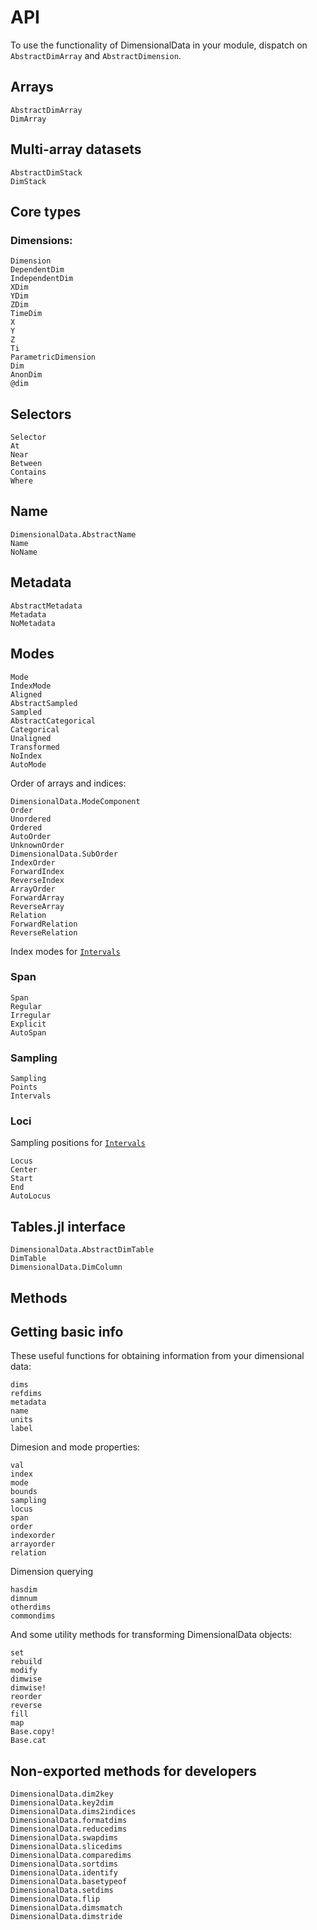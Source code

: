 
# API

To use the functionality of DimensionalData in your module, dispatch on `AbstractDimArray` and `AbstractDimension`.

## Arrays

```@docs
AbstractDimArray
DimArray
```

## Multi-array datasets

```@docs
AbstractDimStack
DimStack
```

## Core types

### Dimensions:

```@docs
Dimension
DependentDim
IndependentDim
XDim
YDim
ZDim
TimeDim
X
Y
Z
Ti
ParametricDimension
Dim
AnonDim
@dim
```


## Selectors

```@docs
Selector
At
Near
Between
Contains
Where
```

## Name

```@docs
DimensionalData.AbstractName
Name
NoName
```

## Metadata

```@docs
AbstractMetadata
Metadata
NoMetadata
```

## Modes

```@docs
Mode
IndexMode
Aligned
AbstractSampled
Sampled
AbstractCategorical
Categorical
Unaligned
Transformed
NoIndex
AutoMode
```

Order of arrays and indices:

```@docs
DimensionalData.ModeComponent
Order
Unordered
Ordered
AutoOrder
UnknownOrder
DimensionalData.SubOrder
IndexOrder
ForwardIndex
ReverseIndex
ArrayOrder
ForwardArray
ReverseArray
Relation
ForwardRelation
ReverseRelation
```

Index modes for [`Intervals`](@ref)

### Span

```@docs
Span
Regular
Irregular
Explicit
AutoSpan
```

### Sampling

```@docs
Sampling
Points
Intervals
```

### Loci

Sampling positions for [`Intervals`](@ref)

```@docs
Locus
Center
Start
End
AutoLocus
```

## Tables.jl interface

```@docs
DimensionalData.AbstractDimTable
DimTable
DimensionalData.DimColumn
```


## Methods

## Getting basic info

These useful functions for obtaining information from your dimensional data:

```@docs
dims
refdims
metadata
name
units
label
```

Dimesion and mode properties:

```@docs
val
index
mode
bounds
sampling
locus
span
order
indexorder
arrayorder
relation
```

Dimension querying

```@docs
hasdim
dimnum
otherdims
commondims
```

And some utility methods for transforming DimensionalData objects:

```@docs
set
rebuild
modify
dimwise
dimwise!
reorder
reverse
fill
map
Base.copy!
Base.cat
```

## Non-exported methods for developers

```@docs
DimensionalData.dim2key
DimensionalData.key2dim
DimensionalData.dims2indices
DimensionalData.formatdims
DimensionalData.reducedims
DimensionalData.swapdims
DimensionalData.slicedims
DimensionalData.comparedims
DimensionalData.sortdims
DimensionalData.identify
DimensionalData.basetypeof
DimensionalData.setdims
DimensionalData.flip
DimensionalData.dimsmatch
DimensionalData.dimstride
```
